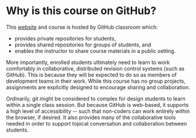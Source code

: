# Why is this course on GitHub?

This [website](https://ub-idia640-2016.github.io) and course is hosted by GitHub classroom which:

- provides private repositories for students,
- provides shared repositories for groups of students, and
- enables the instructor to share course materials in a public setting.

More importantly, enrolled students ultimately need to learn to work comfortably in  collaborative, distributed revision control systems (such as GitHub). This is because they will be expected to do so as members of development teams in their work. While this course has no group projects,  assignments are explicitly designed to encourage sharing and collaboration.

Ordinarily, git might be considered to complex for design students to learn within a single class session. But because GitHub is web-based, it supports a high level of accessibility -- such that non-coders can work entirely within the browser, if desired. It also provides many of the collaborative tools needed in order to support topical conversation and collaboration between students.
